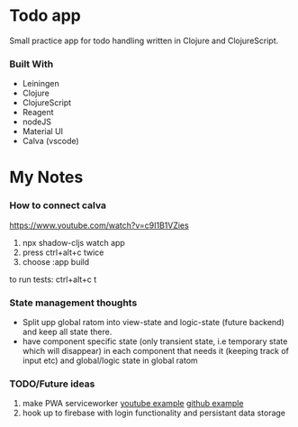 
# Todo app
Small practice app for todo handling written in Clojure and ClojureScript. 


### Built With
* Leiningen 
* Clojure
* ClojureScript
* Reagent
* nodeJS
* Material UI
* Calva (vscode)





# My Notes 

### How to connect calva 
https://www.youtube.com/watch?v=c9I1B1VZies
1. npx shadow-cljs watch app
2. press ctrl+alt+c twice
3. choose :app build

to run  tests: ctrl+alt+c t

### State management thoughts
* Split upp global ratom into view-state and logic-state (future backend) and keep all state there. 
* have component specific state (only transient state, i.e temporary state which will disappear) in each component that needs it (keeping track of input etc) and global/logic state in global ratom


### TODO/Future ideas
1. make PWA serviceworker [youtube example](https://www.youtube.com/watch?v=atUdVSuNRjA) [github example](https://github.com/surabayajs/calculator-pwa-clojurescript/blob/master/src/calculator_app/core.cljs)  
2. hook up to firebase with login functionality and persistant data storage
